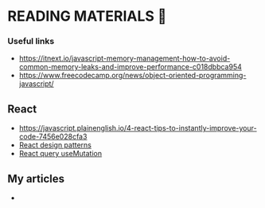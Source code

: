 # READING MATERIALS 📖

### Useful links
- https://itnext.io/javascript-memory-management-how-to-avoid-common-memory-leaks-and-improve-performance-c018dbbca954
- https://www.freecodecamp.org/news/object-oriented-programming-javascript/

## React
- https://javascript.plainenglish.io/4-react-tips-to-instantly-improve-your-code-7456e028cfa3
- <a href="https://javascript.plainenglish.io/5-react-design-patterns-you-should-know-629030e2e2c7">React design patterns</a>
- <a href="https://profy.dev/article/react-query-usemutation">React query useMutation</a>

## My articles
- 
